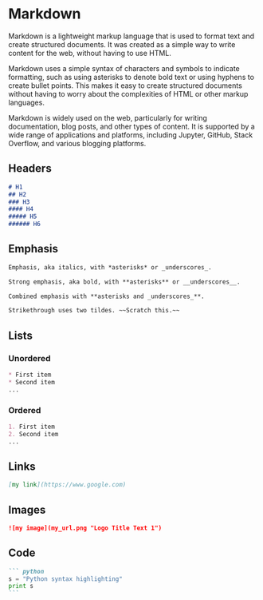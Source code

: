 # Markdown

Markdown is a lightweight markup language that is used to format text and create structured documents. It was created as a simple way to write content for the web, without having to use HTML.

Markdown uses a simple syntax of characters and symbols to indicate formatting, such as using asterisks to denote bold text or using hyphens to create bullet points. This makes it easy to create structured documents without having to worry about the complexities of HTML or other markup languages.

Markdown is widely used on the web, particularly for writing documentation, blog posts, and other types of content. It is supported by a wide range of applications and platforms, including Jupyter, GitHub, Stack Overflow, and various blogging platforms.

## Headers

``` markdown
# H1
## H2
### H3
#### H4
##### H5
###### H6
```

## Emphasis

``` markdown
Emphasis, aka italics, with *asterisks* or _underscores_.

Strong emphasis, aka bold, with **asterisks** or __underscores__.

Combined emphasis with **asterisks and _underscores_**.

Strikethrough uses two tildes. ~~Scratch this.~~
```

## Lists 

### Unordered 

``` markdown
* First item 
* Second item 
...
```

### Ordered 

``` markdown
1. First item 
2. Second item 
...
```

## Links 

``` markdown
[my link](https://www.google.com)
```

## Images

``` markdown
![my image](my_url.png "Logo Title Text 1")
```

## Code 

```` markdown
``` python
s = "Python syntax highlighting"
print s
```
````
